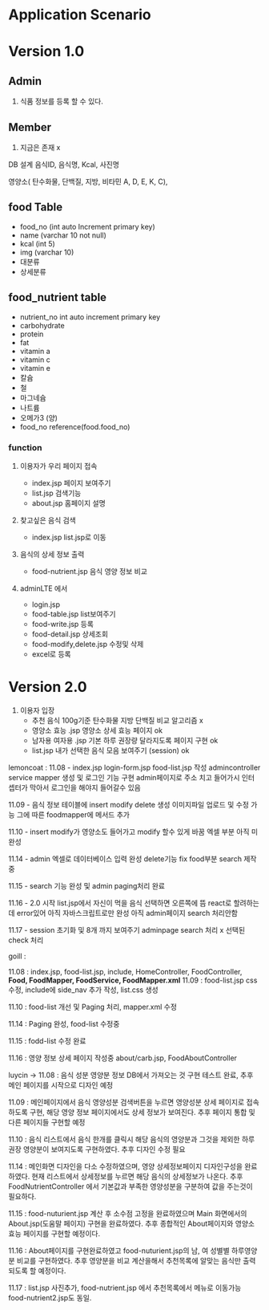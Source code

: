 Application Scenario
=========================
# Version 1.0
## Admin 
1. 식품 정보를 등록 할 수 있다.

## Member 
1. 지금은 존재 x

DB 설계
음식ID, 음식명, Kcal, 사진명

영양소( 탄수화물, 단백질, 지방, 비타민 A, D, E, K, C),

## food Table 
* food_no (int auto Increment primary key) 
* name (varchar 10 not null)
* kcal (int 5)
* img (varchar 10)
* 대분류
* 상세분류

## food_nutrient table
* nutrient_no int auto increment primary key
* carbohydrate
* protein
* fat
* vitamin a
* vitamin c
* vitamin e
* 칼슘
* 철
* 마그네슘
* 나트륨
* 오메가3 (양)
* food_no reference(food.food_no) 

### function
1. 이용자가 우리 페이지 접속 
   + index.jsp 페이지 보여주기 
   + list.jsp 검색기능
   + about.jsp 홈페이지 설명
    
2. 찾고싶은 음식 검색
   + index.jsp list.jsp로 이동
   
3. 음식의 상세 정보 출력
   + food-nutrient.jsp 음식 영양 정보 비교

4. adminLTE 에서 
   + login.jsp  
   + food-table.jsp list보여주기
   + food-write.jsp 등록
   + food-detail.jsp 상세조회
   + food-modify,delete.jsp 수정및 삭제
   + excel로 등록

# Version 2.0

1. 이용자 입장
    + 추천 음식 100g기준 탄수화물 지방 단백질 비교 알고리즘 x
    + 영양소 효능 .jsp 영양소 상세 효능 페이지 ok
    + 남자용 여자용 .jsp 기본 하루 권장량 달라지도록 페이지 구현 ok
    + list.jsp 내가 선택한 음식 모음 보여주기 (session) ok


lemoncoat : 
11.08 - index.jsp login-form.jsp  food-list.jsp 작성
         admincontroller service mapper 생성 및 로그인 기능 구현 
         admin페이지로 주소 치고 들어가시 인터셉터가 막아서 로그인을 해야지 들어갈수 있음

11.09 - 음식 정보 테이블에 insert modify delete 생성 이미지파일 업로드 및 수정 가능
      그에 따른 foodmapper에 메서드 추가

11.10 - insert modify가 영양소도 들어가고 modify 할수 있게 바꿈 엑셀 부분 아직 미완성

11.14 - admin 엑셀로 데이터베이스 입력 완성 delete기능 fix food부분 search 제작중

11.15 - search 기능 완성 및 admin paging처리 완료

11.16 - 2.0 시작 list.jsp에서 자신이 먹을 음식 선택하면 오른쪽에 뜸 react로 할려하는데 error있어 아직 자바스크립트로만 완성
         아직 admin페이지 search 처리안함 

11.17 - session 초기화 및 8개 까지 보여주기 adminpage search 처리 x 선택된 check 처리


goill : 

11.08 : index.jsp, food-list.jsp, include, 
                HomeController, FoodController, **Food, FoodMapper, FoodService, FoodMapper.xml**
11.09 : food-list.jsp css 수정, include에 side_nav 추가 작성, list.css 생성

11.10 : food-list 개선 및 Paging 처리, mapper.xml 수정

11.14 : Paging 완성, food-list 수정중
        
11.15 : fodd-list 수정 완료
      
11.16 : 영양 정보 상세 페이지 작성중 about/carb.jsp, FoodAboutController


luycin -> 11.08 : 음식 성분 영양분 정보 DB에서 가져오는 것 구현 테스트 완료, 추후 메인 페이지를 시작으로 디자인 예정

11.09 : 메인페이지에서 음식 영양성분 검색버튼을 누르면 영양성분 상세 페이지로 접속하도록 구현, 해당 영양 정보 페이지에서도 상세 정보가 보여진다. 추후 페이지 통합 및 다른 페이지들 구현할 예정

11.10 : 음식 리스트에서 음식 한개를 클릭시 해당 음식의 영양분과 그것을 제외한 하루 권장 영양분이 보여지도록 구현하였다. 추후 디자인 수정 필요

11.14 : 메인화면 디자인을 다소 수정하였으며, 영양 상세정보페이지 디자인구성을 완료하였다. 현재 리스트에서 상세정보를 누르면 해당 음식의 상세정보가 나온다. 추후 FoodNutrientController 에서 기본값과 부족한 영양성분을 구분하여 값을 주는것이 필요하다.

11.15 : food-nuturient.jsp 계산 후 소수점 고정을 완료하였으며 Main 화면에서의 About.jsp(도움말 페이지) 구현을 완료하였다. 추후 종합적인 About페이지와 영양소 효능 페이지를 구현할 예정이다.

11.16 : About페이지를 구현완료하였고 food-nuturient.jsp의 남, 여 성별별 하루영양분 비교를 구현하였다. 추후 영양분을 비교 계산을해서 추천목록에 알맞는 음식만 출력되도록 할 예정이다.

11.17 : list.jsp 사진추가, food-nutrient.jsp 에서 추천목록에서 메뉴로 이동가능 food-nutrient2.jsp도 동일.